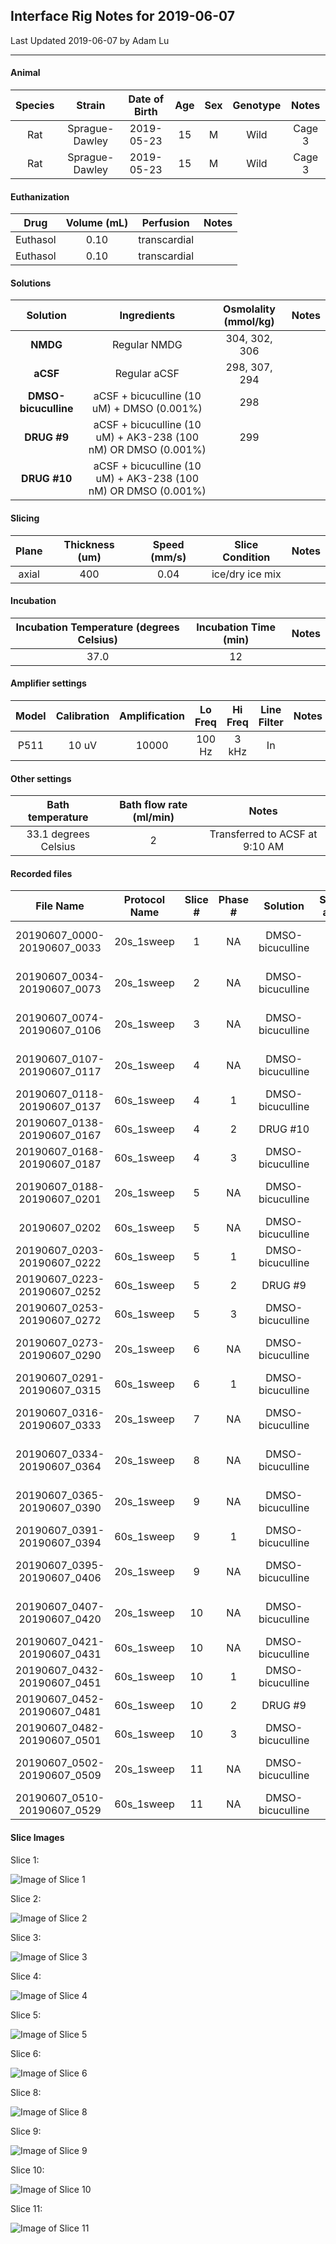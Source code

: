 ## Interface Rig Notes for 2019-06-07

Last Updated 2019-06-07 by Adam Lu

***

#### Animal

| Species |     Strain     | Date of Birth | Age  | Sex  | Genotype | Notes  |
| :-----: | :------------: | :-----------: | :--: | :--: | :------: | :----: |
|   Rat   | Sprague-Dawley |  2019-05-23   |  15  |  M   |   Wild   | Cage 3 |
|   Rat   | Sprague-Dawley |  2019-05-23   |  15  |  M   |   Wild   | Cage 3 |

#### Euthanization

|   Drug   | Volume (mL) |  Perfusion   | Notes |
| :------: | :---------: | :----------: | :---: |
| Euthasol |    0.10     | transcardial |       |
| Euthasol |    0.10     | transcardial |       |

#### Solutions

|       Solution       |                         Ingredients                          | Osmolality (mmol/kg) | Notes |
| :------------------: | :----------------------------------------------------------: | :------------------: | :---: |
|       **NMDG**       |                         Regular NMDG                         |    304, 302, 306     |       |
|       **aCSF**       |                         Regular aCSF                         |    298, 307, 294     |       |
| **DMSO-bicuculline** |          aCSF + bicuculline (10 uM) + DMSO (0.001%)          |         298          |       |
|     **DRUG #9**      | aCSF + bicuculline (10 uM) + AK3-238 (100 nM) OR DMSO (0.001%) |         299          |       |
|     **DRUG #10**     | aCSF + bicuculline (10 uM) + AK3-238 (100 nM) OR DMSO (0.001%) |                      |       |

#### Slicing

| Plane | Thickness (um) | Speed (mm/s) | Slice Condition | Notes |
| :---: | :------------: | :----------: | :-------------: | :---: |
| axial |      400       |     0.04     | ice/dry ice mix |       |

#### Incubation

| Incubation Temperature (degrees Celsius) | Incubation Time (min) | Notes |
| :--------------------------------------: | :-------------------: | :---: |
|                   37.0                   |          12           |       |

#### Amplifier settings

| Model | Calibration | Amplification | Lo Freq | Hi Freq | Line Filter | Notes |
| :---: | :---------: | :-----------: | :-----: | :-----: | :---------: | :---: |
| P511  |    10 uV    |     10000     | 100 Hz  |  3 kHz  |     In      |       |

#### Other settings

|   Bath temperature   | Bath flow rate (ml/min) |             Notes              |
| :------------------: | :---------------------: | :----------------------------: |
| 33.1 degrees Celsius |            2            | Transferred to ACSF at 9:10 AM |

#### Recorded files

|     File Name     |         Protocol Name          | Slice # | Phase # |     Solution     | Stimulation amplitude | Pump Status |                            Notes                             |
| :---------------: | :----------------------------: | :-----: | :--------------: | :-------------------: | :---------: | :----------------------------------------------------------: | :----------------------------------------------------------: |
| 20190607_0000-20190607_0033 | 20s_1sweep |    1    |    NA    | DMSO-bicuculline |        100 V         |     On      | Moved electrodes around |
| 20190607_0034-20190607_0073 | 20s_1sweep | 2 | NA | DMSO-bicuculline | 100 V | On | Moved electrodes around |
| 20190607_0074-20190607_0106 | 20s_1sweep |    3    | NA | DMSO-bicuculline | 100 V | On | Moved electrodes around |
| 20190607_0107-20190607_0117 | 20s_1sweep | 4 | NA | DMSO-bicuculline | 100 V | On | Moved electrodes around |
| 20190607_0118-20190607_0137 | 60s_1sweep | 4 | 1 | DMSO-bicuculline | 100 V | On | Baseline |
| 20190607_0138-20190607_0167 | 60s_1sweep | 4 | 2 | DRUG #10 | 100 V | On | Wash-on |
| 20190607_0168-20190607_0187 | 60s_1sweep | 4 | 3 | DMSO-bicuculline | 100 V | On | Wash-off |
| 20190607_0188-20190607_0201 | 20s_1sweep | 5 | NA | DMSO-bicuculline | 100 V | On | Moved electrodes around |
| 20190607_0202 | 60s_1sweep | 5 | NA | DMSO-bicuculline | 100 V | On | Baseline |
| 20190607_0203-20190607_0222 | 60s_1sweep | 5 | 1 | DMSO-bicuculline | 100 V | On | Baseline |
| 20190607_0223-20190607_0252 | 60s_1sweep | 5 | 2 | DRUG #9 | 100 V | On | Wash-on |
| 20190607_0253-20190607_0272 | 60s_1sweep | 5 | 3 | DMSO-bicuculline | 100 V | On | Wash-off |
| 20190607_0273-20190607_0290 | 20s_1sweep | 6 | NA | DMSO-bicuculline | 100 V | On | Moved electrodes around |
| 20190607_0291-20190607_0315 | 60s_1sweep | 6 | 1 | DMSO-bicuculline | 100 V | On | Baseline, too messy |
| 20190607_0316-20190607_0333 | 20s_1sweep | 7 | NA | DMSO-bicuculline | 100 V | On | Moved electrodes around |
| 20190607_0334-20190607_0364 | 20s_1sweep | 8 | NA | DMSO-bicuculline | 100 V | On | Moved electrodes around |
| 20190607_0365-20190607_0390 | 20s_1sweep | 9 | NA | DMSO-bicuculline | 100 V | On | Moved electrodes around |
| 20190607_0391-20190607_0394 | 60s_1sweep | 9 | 1 | DMSO-bicuculline | 100 V | On | Baseline |
| 20190607_0395-20190607_0406 | 20s_1sweep | 9 | NA | DMSO-bicuculline | 100 V | On | Moved electrodes around |
| 20190607_0407-20190607_0420 | 20s_1sweep | 10 | NA | DMSO-bicuculline | 100 V | On | Moved electrodes around |
| 20190607_0421-20190607_0431 | 60s_1sweep | 10 | NA | DMSO-bicuculline | 100 V | On | Baseline |
| 20190607_0432-20190607_0451 | 60s_1sweep | 10 | 1 | DMSO-bicuculline | 100 V | On | Baseline |
| 20190607_0452-20190607_0481 | 60s_1sweep | 10 | 2 | DRUG #9 | 100 V | On | Wash-on |
| 20190607_0482-20190607_0501 | 60s_1sweep | 10 | 3 | DMSO-bicuculline | 100 V | On | Wash-off |
| 20190607_0502-20190607_0509 | 20s_1sweep | 11 | NA | DMSO-bicuculline | 100 V | On | Moved electrodes around |
| 20190607_0510-20190607_0529 | 60s_1sweep | 11 | NA | DMSO-bicuculline | 100 V | On | Baseline |

#### Slice Images

Slice 1:

![Image of Slice 1](20190607_slice1.jpg)

Slice 2:

![Image of Slice 2](20190607_slice2.jpg)

Slice 3:

![Image of Slice 3](20190607_slice3.jpg)

Slice 4:

![Image of Slice 4](20190607_slice4.jpg)

Slice 5:

![Image of Slice 5](20190607_slice5.jpg)

Slice 6:

![Image of Slice 6](20190607_slice6.jpg)

Slice 8:

![Image of Slice 8](20190607_slice8.jpg)

Slice 9:

![Image of Slice 9](20190607_slice9.jpg)

Slice 10:

![Image of Slice 10](20190607_slice10.jpg)

Slice 11:

![Image of Slice 11](20190607_slice11.jpg)


